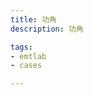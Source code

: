 ```yaml
---
title: 功角
description: 功角

tags:
- emtlab
- cases

---
```


<!-- import DocCardList from '@theme/DocCardList';

<DocCardList /> -->